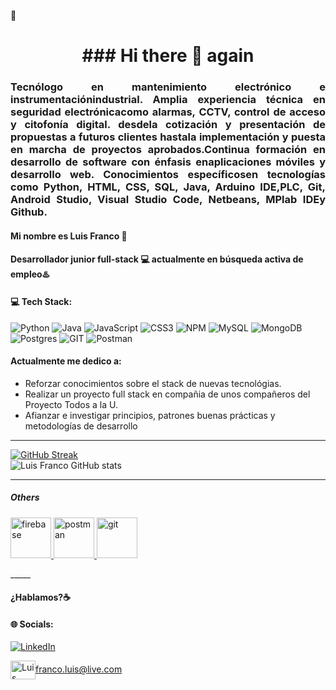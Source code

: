 👋
<div id="header" align="center">
        <h1 align="center"> ### Hi there 👋 again </h1>
        <h3 align="justify"> Tecnólogo en mantenimiento electrónico e instrumentaciónindustrial. Amplia experiencia técnica en seguridad electrónicacomo 
            alarmas, CCTV, control de acceso y citofonía digital. desdela cotización y presentación de propuestas a futuros clientes hastala implementación 
            y puesta en marcha de proyectos aprobados.Continua formación en desarrollo de software con énfasis enaplicaciones móviles y desarrollo web. 
            Conocimientos específicosen tecnologías como Python, HTML, CSS, SQL, Java, Arduino IDE,PLC, Git, Android Studio, Visual Studio Code, Netbeans, 
            MPlab IDEy Github. </h3>
</div>

#### Mi nombre es Luis Franco 👋
#### Desarrollador junior full-stack 💻 actualmente en **búsqueda activa** de empleo♨️


#### 💻 Tech Stack:
![Python](https://img.shields.io/badge/python-3670A0?style=plastic&logo=python&logoColor=ffdd54) ![Java](https://img.shields.io/badge/java-%23ED8B00.svg?style=plastic&logo=java&logoColor=white) ![JavaScript](https://img.shields.io/badge/javascript-%23323330.svg?style=plastic&logo=javascript&logoColor=%23F7DF1E) ![CSS3](https://img.shields.io/badge/css3-%231572B6.svg?style=plastic&logo=css3&logoColor=white) ![NPM](https://img.shields.io/badge/NPM-%23000000.svg?style=plastic&logo=npm&logoColor=white) ![MySQL](https://img.shields.io/badge/mysql-%2300f.svg?style=plastic&logo=mysql&logoColor=white) ![MongoDB](https://img.shields.io/badge/MongoDB-%234ea94b.svg?style=plastic&logo=mongodb&logoColor=white)  ![Postgres](https://img.shields.io/badge/postgres-%23316192.svg?style=plastic&logo=postgresql&logoColor=white) ![GIT](https://img.shields.io/badge/Git-fc6d26?style=plastic&logo=git&logoColor=white) ![Postman](https://img.shields.io/badge/Postman-FF6C37?style=plastic&logo=postman&logoColor=white)

#### Actualmente me dedico a:


- Reforzar conocimientos sobre el stack de nuevas tecnológias.
- Realizar un proyecto full stack en compañia de unos compañeros del Proyecto Todos a la U.
- Afianzar e investigar principios, patrones buenas prácticas y metodologías de desarrollo
___

[![GitHub Streak](https://github-readme-streak-stats.herokuapp.com?user=Francolu1s&theme=tokyonight&hide_border=true&locale=es)](https://git.io/streak-stats)  
![Luis Franco GitHub stats](https://github-readme-stats.vercel.app/api?username=Francolu1s&theme=tokyonight&hide_border=false&include_all_commits=false&count_private=false) <br/>


_____
 
 ##### Others
 <p align="left"> 
 <a href="https://firebase.google.com/" target="_blank"> <img src="https://www.vectorlogo.zone/logos/firebase/firebase-icon.svg" alt="firebase" width="65" height="65"/> </a>
<a href="https://postman.com" target="_blank"> <img src="https://www.vectorlogo.zone/logos/getpostman/getpostman-icon.svg" alt="postman" width="65" height="65"/> </a>
<a href="https://git-scm.com/" target="_blank"> <img src="https://www.vectorlogo.zone/logos/git-scm/git-scm-icon.svg" alt="git" width="65" height="65"/>  </a>
  </p>
_____
 
#### ¿Hablamos?☕️


<p align="left">

#### 🌐 Socials:
[![LinkedIn](https://img.shields.io/badge/LinkedIn-%230077B5.svg?logo=linkedin&logoColor=white)](https://linkedin.com/in/Francolu1s) 

<a href="mailto:franco.luis@live.com" target="blank"><img align="center" src="https://cdn.jsdelivr.net/npm/simple-icons@3.0.1/icons/gmail.svg" alt="Luis Eduardo Franco Roncancio" height="30" width="40" />franco.luis@live.com</a>

<!--
**Francolu1s/Francolu1s** is a ✨ _special_ ✨ repository because its `README.md` (this file) appears on your GitHub profile.

Here are some ideas to get you started:

- 🔭 I’m currently working on ...
- 🌱 I’m currently learning ...
- 👯 I’m looking to collaborate on ...
- 🤔 I’m looking for help with ...
- 💬 Ask me about ...
- 📫 How to reach me: ...
- 😄 Pronouns: ...
- ⚡ Fun fact: ...
-->
